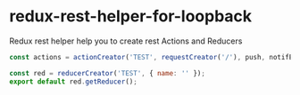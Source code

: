 # redux-rest-helper-for-loopback

Redux rest helper help you to create rest Actions and Reducers

```javascript
const actions = actionCreator('TEST', requestCreator('/'), push, notifError);

const red = reducerCreator('TEST', { name: '' });
export default red.getReducer();
```
